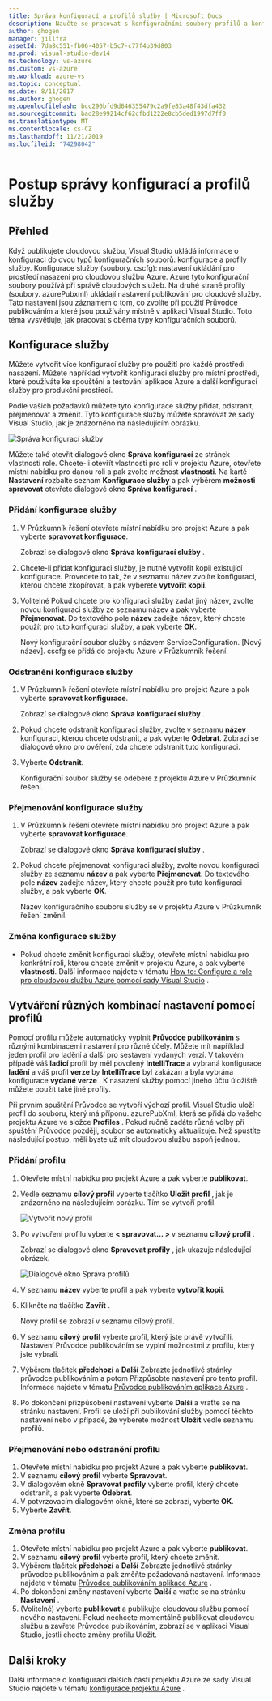 ```yaml
---
title: Správa konfigurací a profilů služby | Microsoft Docs
description: Naučte se pracovat s konfiguračními soubory profilů a konfigurací služby | nastavení úložišť pro prostředí pro nasazení a nastavení publikování pro cloudové služby.
author: ghogen
manager: jillfra
assetId: 7da8c551-fb06-4057-b5c7-c77f4b39d803
ms.prod: visual-studio-dev14
ms.technology: vs-azure
ms.custom: vs-azure
ms.workload: azure-vs
ms.topic: conceptual
ms.date: 8/11/2017
ms.author: ghogen
ms.openlocfilehash: bcc290bfd9d646355479c2a9fe83a48f43dfa432
ms.sourcegitcommit: bad28e99214cf62cfbd1222e8cb5ded1997d7ff0
ms.translationtype: MT
ms.contentlocale: cs-CZ
ms.lasthandoff: 11/21/2019
ms.locfileid: "74298042"
---
```

# <a name="how-to-manage-service-configurations-and-profiles"></a>Postup správy konfigurací a profilů služby
## <a name="overview"></a>Přehled
Když publikujete cloudovou službu, Visual Studio ukládá informace o konfiguraci do dvou typů konfiguračních souborů: konfigurace a profily služby. Konfigurace služby (soubory. cscfg): nastavení ukládání pro prostředí nasazení pro cloudovou službu Azure. Azure tyto konfigurační soubory používá při správě cloudových služeb. Na druhé straně profily (soubory. azurePubxml) ukládají nastavení publikování pro cloudové služby. Tato nastavení jsou záznamem o tom, co zvolíte při použití Průvodce publikováním a které jsou používány místně v aplikaci Visual Studio. Toto téma vysvětluje, jak pracovat s oběma typy konfiguračních souborů.

## <a name="service-configurations"></a>Konfigurace služby
Můžete vytvořit více konfigurací služby pro použití pro každé prostředí nasazení. Můžete například vytvořit konfiguraci služby pro místní prostředí, které používáte ke spouštění a testování aplikace Azure a další konfiguraci služby pro produkční prostředí.

Podle vašich požadavků můžete tyto konfigurace služby přidat, odstranit, přejmenovat a změnit. Tyto konfigurace služby můžete spravovat ze sady Visual Studio, jak je znázorněno na následujícím obrázku.

![Správa konfigurací služby](./media/vs-azure-tools-service-configurations-and-profiles-how-to-manage/manage-service-config.png)

Můžete také otevřít dialogové okno **Správa konfigurací** ze stránek vlastností role. Chcete-li otevřít vlastnosti pro roli v projektu Azure, otevřete místní nabídku pro danou roli a pak zvolte možnost **vlastnosti**. Na kartě **Nastavení** rozbalte seznam **Konfigurace služby** a pak výběrem **možnosti spravovat** otevřete dialogové okno **Správa konfigurací** .

### <a name="to-add-a-service-configuration"></a>Přidání konfigurace služby
1. V Průzkumník řešení otevřete místní nabídku pro projekt Azure a pak vyberte **spravovat konfigurace**.
   
    Zobrazí se dialogové okno **Správa konfigurací služby** .
2. Chcete-li přidat konfiguraci služby, je nutné vytvořit kopii existující konfigurace. Provedete to tak, že v seznamu název zvolíte konfiguraci, kterou chcete zkopírovat, a pak vyberete **vytvořit kopii**.
3. Volitelné Pokud chcete pro konfiguraci služby zadat jiný název, zvolte novou konfiguraci služby ze seznamu název a pak vyberte **Přejmenovat**. Do textového pole **název** zadejte název, který chcete použít pro tuto konfiguraci služby, a pak vyberte **OK**.
   
    Nový konfigurační soubor služby s názvem ServiceConfiguration. [Nový název]. cscfg se přidá do projektu Azure v Průzkumník řešení.

### <a name="to-delete-a-service-configuration"></a>Odstranění konfigurace služby
1. V Průzkumník řešení otevřete místní nabídku pro projekt Azure a pak vyberte **spravovat konfigurace**.
   
    Zobrazí se dialogové okno **Správa konfigurací služby** .
2. Pokud chcete odstranit konfiguraci služby, zvolte v seznamu **název** konfiguraci, kterou chcete odstranit, a pak vyberte **Odebrat**. Zobrazí se dialogové okno pro ověření, zda chcete odstranit tuto konfiguraci.
3. Vyberte **Odstranit**.
   
     Konfigurační soubor služby se odebere z projektu Azure v Průzkumník řešení.

### <a name="to-rename-a-service-configuration"></a>Přejmenování konfigurace služby
1. V Průzkumník řešení otevřete místní nabídku pro projekt Azure a pak vyberte **spravovat konfigurace**.
   
    Zobrazí se dialogové okno **Správa konfigurací služby** .
2. Pokud chcete přejmenovat konfiguraci služby, zvolte novou konfiguraci služby ze seznamu **název** a pak vyberte **Přejmenovat**. Do textového pole **název** zadejte název, který chcete použít pro tuto konfiguraci služby, a pak vyberte **OK**.
   
    Název konfiguračního souboru služby se v projektu Azure v Průzkumník řešení změnil.

### <a name="to-change-a-service-configuration"></a>Změna konfigurace služby
* Pokud chcete změnit konfiguraci služby, otevřete místní nabídku pro konkrétní roli, kterou chcete změnit v projektu Azure, a pak vyberte **vlastnosti**. Další informace najdete v tématu [How to: Configure a role pro cloudovou službu Azure pomocí sady Visual Studio](vs-azure-tools-configure-roles-for-cloud-service.md) .

## <a name="make-different-setting-combinations-by-using-profiles"></a>Vytváření různých kombinací nastavení pomocí profilů
Pomocí profilu můžete automaticky vyplnit **Průvodce publikováním** s různými kombinacemi nastavení pro různé účely. Můžete mít například jeden profil pro ladění a další pro sestavení vydaných verzí. V takovém případě váš **ladicí** profil by měl povolený **IntelliTrace** a vybraná konfigurace **ladění** a váš profil **verze** by **IntelliTrace** byl zakázán a byla vybrána konfigurace **vydané verze** . K nasazení služby pomocí jiného účtu úložiště můžete použít také jiné profily.

Při prvním spuštění Průvodce se vytvoří výchozí profil. Visual Studio uloží profil do souboru, který má příponu. azurePubXml, která se přidá do vašeho projektu Azure ve složce **Profiles** . Pokud ručně zadáte různé volby při spuštění Průvodce později, soubor se automaticky aktualizuje. Než spustíte následující postup, měli byste už mít cloudovou službu aspoň jednou.

### <a name="to-add-a-profile"></a>Přidání profilu
1. Otevřete místní nabídku pro projekt Azure a pak vyberte **publikovat**.
2. Vedle seznamu **cílový profil** vyberte tlačítko **Uložit profil** , jak je znázorněno na následujícím obrázku. Tím se vytvoří profil.
   
    ![Vytvořit nový profil](./media/vs-azure-tools-service-configurations-and-profiles-how-to-manage/create-new-profile.png)
3. Po vytvoření profilu vyberte **< spravovat... >** v seznamu **cílový profil** .
   
    Zobrazí se dialogové okno **Spravovat profily** , jak ukazuje následující obrázek.
   
    ![Dialogové okno Správa profilů](./media/vs-azure-tools-service-configurations-and-profiles-how-to-manage/manage-profiles.png)
4. V seznamu **název** vyberte profil a pak vyberte **vytvořit kopii**.
5. Klikněte na tlačítko **Zavřít** .
   
    Nový profil se zobrazí v seznamu cílový profil.
6. V seznamu **cílový profil** vyberte profil, který jste právě vytvořili. Nastavení Průvodce publikováním se vyplní možnostmi z profilu, který jste vybrali.
7. Výběrem tlačítek **předchozí** a **Další** Zobrazte jednotlivé stránky průvodce publikováním a potom Přizpůsobte nastavení pro tento profil. Informace najdete v tématu [Průvodce publikováním aplikace Azure](https://go.microsoft.com/fwlink/p/?LinkID=623085) .
8. Po dokončení přizpůsobení nastavení vyberte **Další** a vraťte se na stránku nastavení. Profil se uloží při publikování služby pomocí těchto nastavení nebo v případě, že vyberete možnost **Uložit** vedle seznamu profilů.

### <a name="to-rename-or-delete-a-profile"></a>Přejmenování nebo odstranění profilu
1. Otevřete místní nabídku pro projekt Azure a pak vyberte **publikovat**.
2. V seznamu **cílový profil** vyberte **Spravovat**.
3. V dialogovém okně **Spravovat profily** vyberte profil, který chcete odstranit, a pak vyberte **Odebrat**.
4. V potvrzovacím dialogovém okně, které se zobrazí, vyberte **OK**.
5. Vyberte **Zavřít**.

### <a name="to-change-a-profile"></a>Změna profilu
1. Otevřete místní nabídku pro projekt Azure a pak vyberte **publikovat**.
2. V seznamu **cílový profil** vyberte profil, který chcete změnit.
3. Výběrem tlačítek **předchozí** a **Další** Zobrazte jednotlivé stránky průvodce publikováním a pak změňte požadovaná nastavení. Informace najdete v tématu [Průvodce publikováním aplikace Azure](https://go.microsoft.com/fwlink/p/?LinkID=623085) .
4. Po dokončení změny nastavení vyberte **Další** a vraťte se na stránku **Nastavení** .
5. (Volitelné) vyberte **publikovat** a publikujte cloudovou službu pomocí nového nastavení. Pokud nechcete momentálně publikovat cloudovou službu a zavřete Průvodce publikováním, zobrazí se v aplikaci Visual Studio, jestli chcete změny profilu Uložit.

## <a name="next-steps"></a>Další kroky
Další informace o konfiguraci dalších částí projektu Azure ze sady Visual Studio najdete v tématu [konfigurace projektu Azure](https://go.microsoft.com/fwlink/p/?LinkID=623075) .
